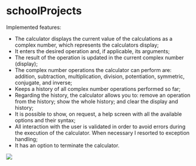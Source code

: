 # schoolProjects
Implemented features:
- The calculator displays the current value of the calculations as a complex number, which represents the calculators display;
- It enters the desired operation and, if applicable, its arguments;
- The result of the operation is updated in the current complex number (display);
- The complex number operations the calculator can perform are: addition, subtraction, multiplication, division, potentiation, symmetric, conjugate, and inverse;
- Keeps a history of all complex number operations performed so far;
- Regarding the history, the calculator allows you to: remove
an operation from the history; show the whole history; and clear the display and history;
- It is possible to show, on request, a help screen with all the available options and their syntax;
- All interaction with the user is validated in order to avoid errors during the execution of the calculator. When necessary I resorted to exception handling;
- It has an option to terminate the calculator.

<a href="https://www.buymeacoffee.com/catarinacpo"><img src="https://img.buymeacoffee.com/button-api/?text=Buy me a burguer&emoji=🍔&slug=catarinacpo&button_colour=FF5F5F&font_colour=ffffff&font_family=Cookie&outline_colour=000000&coffee_colour=FFDD00" /></a>
